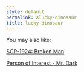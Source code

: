 ```yaml
---
style: default
permalink: Xlucky-dinosaur
title: lucky-dinosaur
---
```

You may also like:

[SCP-1924: Broken Man](http://scp-wiki.net/scp-1924)

[Person of Interest - Mr. Dark](http://scp-wiki.net/poi-dark)
